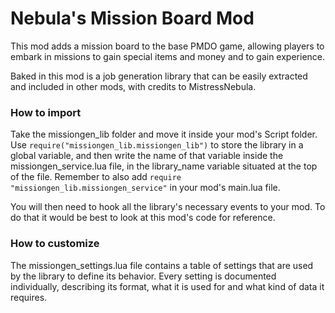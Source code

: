 # Nebula's Mission Board Mod
This mod adds a mission board to the base PMDO game, allowing players to embark in missions to gain special items and money and to gain experience.

Baked in this mod is a job generation library that can be easily extracted and included in other mods, with credits to MistressNebula.

### How to import
Take the missiongen_lib folder and move it inside your mod's Script folder. Use ``require("missiongen_lib.missiongen_lib")`` to store the library in
a global variable, and then write the name of that variable inside the missiongen_service.lua file, in the library_name variable situated at the top
of the file. Remember to also add ```require "missiongen_lib.missiongen_service"``` in your mod's main.lua file.

You will then need to hook all the library's necessary events to your mod. To do that it would be best to look at this mod's code for reference.

### How to customize
The missiongen_settings.lua file contains a table of settings that are used by the library to define its behavior. Every setting is documented individually,
describing its format, what it is used for and what kind of data it requires. 